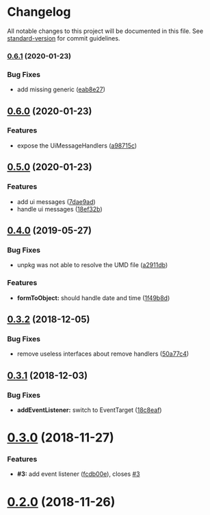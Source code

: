 # Changelog

All notable changes to this project will be documented in this file. See [standard-version](https://github.com/conventional-changelog/standard-version) for commit guidelines.

### [0.6.1](https://github.com/tmorin/udom/compare/v0.6.0...v0.6.1) (2020-01-23)


### Bug Fixes

* add missing generic ([eab8e27](https://github.com/tmorin/udom/commit/eab8e27))



## [0.6.0](https://github.com/tmorin/udom/compare/v0.5.0...v0.6.0) (2020-01-23)


### Features

* expose the UiMessageHandlers ([a98715c](https://github.com/tmorin/udom/commit/a98715c))



## [0.5.0](https://github.com/tmorin/udom/compare/v0.4.0...v0.5.0) (2020-01-23)


### Features

* add ui messages ([7dae9ad](https://github.com/tmorin/udom/commit/7dae9ad))
* handle ui messages ([18ef32b](https://github.com/tmorin/udom/commit/18ef32b))



## [0.4.0](https://github.com/tmorin/udom/compare/v0.3.2...v0.4.0) (2019-05-27)


### Bug Fixes

* unpkg was not able to resolve the UMD file ([a2911db](https://github.com/tmorin/udom/commit/a2911db))


### Features

* **formToObject:** should handle date and time ([1f49b8d](https://github.com/tmorin/udom/commit/1f49b8d))



<a name="0.3.2"></a>
## [0.3.2](https://github.com/tmorin/udom/compare/v0.3.1...v0.3.2) (2018-12-05)


### Bug Fixes

* remove useless interfaces about remove handlers ([50a77c4](https://github.com/tmorin/udom/commit/50a77c4))



<a name="0.3.1"></a>
## [0.3.1](https://github.com/tmorin/udom/compare/v0.3.0...v0.3.1) (2018-12-03)


### Bug Fixes

* **addEventListener:** switch to EventTarget ([18c8eaf](https://github.com/tmorin/udom/commit/18c8eaf))



<a name="0.3.0"></a>
# [0.3.0](https://github.com/tmorin/udom/compare/v0.2.0...v0.3.0) (2018-11-27)


### Features

* **#3:** add event listener ([fcdb00e](https://github.com/tmorin/udom/commit/fcdb00e)), closes [#3](https://github.com/tmorin/udom/issues/3)



<a name="0.2.0"></a>
# [0.2.0](https://github.com/tmorin/udom/compare/v0.1.0...v0.2.0) (2018-11-26)
